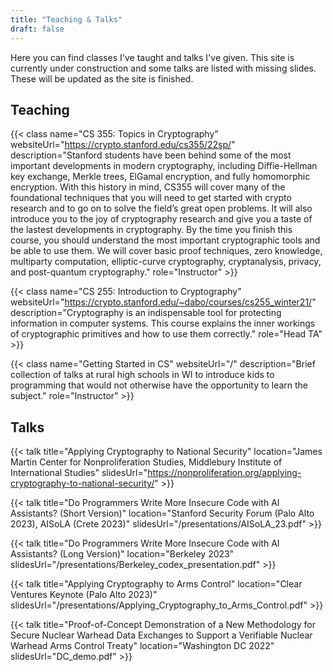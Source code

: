 ```yaml
---
title: "Teaching & Talks"
draft: false
---
```


Here you can find classes I've taught and talks I've given. This site is currently under construction and some talks are listed with missing slides. These will be updated as the site is finished.

## Teaching
{{< class name="CS 355: Topics in Cryptography" websiteUrl="https://crypto.stanford.edu/cs355/22sp/" description="Stanford students have been behind some of the most important developments in modern cryptography, including Diffie-Hellman key exchange, Merkle trees, ElGamal encryption, and fully homomorphic encryption. With this history in mind, CS355 will cover many of the foundational techniques that you will need to get started with crypto research and to go on to solve the field’s great open problems. It will also introduce you to the joy of cryptography research and give you a taste of the lastest developments in cryptography. By the time you finish this course, you should understand the most important cryptographic tools and be able to use them. We will cover basic proof techniques, zero knowledge, multiparty computation, elliptic-curve cryptography, cryptanalysis, privacy, and post-quantum cryptography." role="Instructor" >}}

{{< class name="CS 255: Introduction to Cryptography" websiteUrl="https://crypto.stanford.edu/~dabo/courses/cs255_winter21/" description="Cryptography is an indispensable tool for protecting information in computer systems. This course explains the inner workings of cryptographic primitives and how to use them correctly." role="Head TA" >}}

{{< class name="Getting Started in CS" websiteUrl="/" description="Brief collection of talks at rural high schools in WI to introduce kids to programming that would not otherwise have the opportunity to learn the subject." role="Instructor" >}}


## Talks
{{< talk title="Applying Cryptography to National Security" location="James Martin Center for Nonproliferation Studies, Middlebury Institute of International Studies" slidesUrl="https://nonproliferation.org/applying-cryptography-to-national-security/" >}}

{{< talk title="Do Programmers Write More Insecure Code with AI Assistants? (Short Version)" location="Stanford Security Forum (Palo Alto 2023), AISoLA (Crete 2023)" slidesUrl="/presentations/AISoLA_23.pdf" >}}

{{< talk title="Do Programmers Write More Insecure Code with AI Assistants? (Long Version)" location="Berkeley 2023" slidesUrl="/presentations/Berkeley_codex_presentation.pdf" >}}

{{< talk title="Applying Cryptography to Arms Control" location="Clear Ventures Keynote (Palo Alto 2023)" slidesUrl="/presentations/Applying_Cryptography_to_Arms_Control.pdf" >}}

{{< talk title="Proof-of-Concept Demonstration of a New Methodology for Secure Nuclear Warhead Data Exchanges to Support a Verifiable Nuclear Warhead Arms Control Treaty" location="Washington DC 2022" slidesUrl="DC_demo.pdf" >}}
